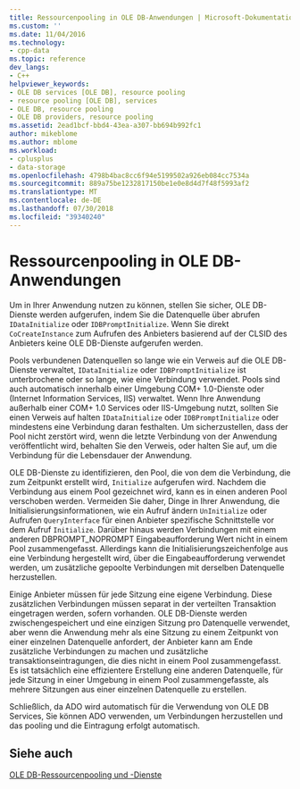 ```yaml
---
title: Ressourcenpooling in OLE DB-Anwendungen | Microsoft-Dokumentation
ms.custom: ''
ms.date: 11/04/2016
ms.technology:
- cpp-data
ms.topic: reference
dev_langs:
- C++
helpviewer_keywords:
- OLE DB services [OLE DB], resource pooling
- resource pooling [OLE DB], services
- OLE DB, resource pooling
- OLE DB providers, resource pooling
ms.assetid: 2ead1bcf-bbd4-43ea-a307-bb694b992fc1
author: mikeblome
ms.author: mblome
ms.workload:
- cplusplus
- data-storage
ms.openlocfilehash: 4798b4bac8cc6f94e5199502a926eb084cc7534a
ms.sourcegitcommit: 889a75be1232817150be1e0e8d4d7f48f5993af2
ms.translationtype: MT
ms.contentlocale: de-DE
ms.lasthandoff: 07/30/2018
ms.locfileid: "39340240"
---
```

# <a name="resource-pooling-in-your-ole-db-application"></a>Ressourcenpooling in OLE DB-Anwendungen
Um in Ihrer Anwendung nutzen zu können, stellen Sie sicher, OLE DB-Dienste werden aufgerufen, indem Sie die Datenquelle über abrufen `IDataInitialize` oder `IDBPromptInitialize`. Wenn Sie direkt `CoCreateInstance` zum Aufrufen des Anbieters basierend auf der CLSID des Anbieters keine OLE DB-Dienste aufgerufen werden.  
  
 Pools verbundenen Datenquellen so lange wie ein Verweis auf die OLE DB-Dienste verwaltet, `IDataInitialize` oder `IDBPromptInitialize` ist unterbrochene oder so lange, wie eine Verbindung verwendet. Pools sind auch automatisch innerhalb einer Umgebung COM+ 1.0-Dienste oder (Internet Information Services, IIS) verwaltet. Wenn Ihre Anwendung außerhalb einer COM+ 1.0 Services oder IIS-Umgebung nutzt, sollten Sie einen Verweis auf halten `IDataInitialize` oder `IDBPromptInitialize` oder mindestens eine Verbindung daran festhalten. Um sicherzustellen, dass der Pool nicht zerstört wird, wenn die letzte Verbindung von der Anwendung veröffentlicht wird, behalten Sie den Verweis, oder halten Sie auf, um die Verbindung für die Lebensdauer der Anwendung.  
  
 OLE DB-Dienste zu identifizieren, den Pool, die von dem die Verbindung, die zum Zeitpunkt erstellt wird, `Initialize` aufgerufen wird. Nachdem die Verbindung aus einem Pool gezeichnet wird, kann es in einen anderen Pool verschoben werden. Vermeiden Sie daher, Dinge in Ihrer Anwendung, die Initialisierungsinformationen, wie ein Aufruf ändern `UnInitialize` oder Aufrufen `QueryInterface` für einen Anbieter spezifische Schnittstelle vor dem Aufruf `Initialize`. Darüber hinaus werden Verbindungen mit einem anderen DBPROMPT_NOPROMPT Eingabeaufforderung Wert nicht in einem Pool zusammengefasst. Allerdings kann die Initialisierungszeichenfolge aus eine Verbindung hergestellt wird, über die Eingabeaufforderung verwendet werden, um zusätzliche gepoolte Verbindungen mit derselben Datenquelle herzustellen.  
  
 Einige Anbieter müssen für jede Sitzung eine eigene Verbindung. Diese zusätzlichen Verbindungen müssen separat in der verteilten Transaktion eingetragen werden, sofern vorhanden. OLE DB-Dienste werden zwischengespeichert und eine einzigen Sitzung pro Datenquelle verwendet, aber wenn die Anwendung mehr als eine Sitzung zu einem Zeitpunkt von einer einzelnen Datenquelle anfordert, der Anbieter kann am Ende zusätzliche Verbindungen zu machen und zusätzliche transaktionseintragungen, die dies nicht in einem Pool zusammengefasst. Es ist tatsächlich eine effizientere Erstellung eine anderen Datenquelle, für jede Sitzung in einer Umgebung in einem Pool zusammengefasste, als mehrere Sitzungen aus einer einzelnen Datenquelle zu erstellen.  
  
 Schließlich, da ADO wird automatisch für die Verwendung von OLE DB Services, Sie können ADO verwenden, um Verbindungen herzustellen und das pooling und die Eintragung erfolgt automatisch.  
  
## <a name="see-also"></a>Siehe auch  
 [OLE DB-Ressourcenpooling und -Dienste](../../data/oledb/ole-db-resource-pooling-and-services.md)